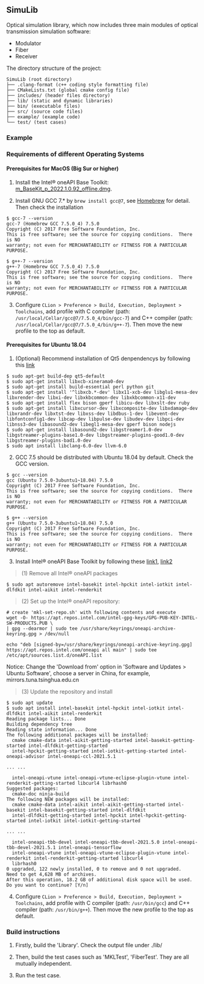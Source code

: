 ## SimuLib

Optical simulation library, which now includes three main modules of optical transmission simulation software:

* Modulator
* Fiber
* Receiver

The directory structure of the project:

```
SimuLib (root directory)
├── .clang-format (c++ coding style formatting file)
├── CMakeLists.txt (global cmake config file)
├── includes/ (header files directory)
├── lib/ (static and dynamic libraries)
├── bin/ (executable files)
├── src/ (source code files)
├── example/ (example code)
└── test/ (test cases)
```

### Example



### Requirements of different Operating Systems

#### Prerequisites for MacOS (Big Sur or higher)

1. Install the Intel® oneAPI Base Toolkit: [m_BaseKit_p_2022.1.0.92_offline.dmg](https://registrationcenter-download.intel.com/akdlm/irc_nas/18342/m_BaseKit_p_2022.1.0.92_offline.dmg
   ).

2. Install GNU GCC 7.* by `brew install gcc@7`, see [Homebrew](https://formulae.brew.sh/formula/gcc@7#default) for detail. Then check the installation

```shell
$ gcc-7 --version
gcc-7 (Homebrew GCC 7.5.0_4) 7.5.0
Copyright (C) 2017 Free Software Foundation, Inc.
This is free software; see the source for copying conditions.  There is NO
warranty; not even for MERCHANTABILITY or FITNESS FOR A PARTICULAR PURPOSE.

$ g++-7 --version
g++-7 (Homebrew GCC 7.5.0_4) 7.5.0
Copyright (C) 2017 Free Software Foundation, Inc.
This is free software; see the source for copying conditions.  There is NO
warranty; not even for MERCHANTABILITY or FITNESS FOR A PARTICULAR PURPOSE.
```

3. Configure `CLion > Preference > Build, Execution, Deployment > Toolchains`, add profile with C compiler (path: `/usr/local/Cellar/gcc@7/7.5.0_4/bin/gcc-7`) and C++ compiler (path: `/usr/local/Cellar/gcc@7/7.5.0_4/bin/g++-7`). Then move the new profile to the top as default.

#### Prerequisites for Ubuntu 18.04
1. (Optional) Recommend installation of Qt5 denpendencys by following this [link](https://wiki.qt.io/Building_Qt_5_from_Git)
```
$ sudo apt-get build-dep qt5-default
$ sudo apt-get install libxcb-xinerama0-dev
$ sudo apt-get install build-essential perl python git
$ sudo apt-get install '^libxcb.*-dev' libx11-xcb-dev libglu1-mesa-dev libxrender-dev libxi-dev libxkbcommon-dev libxkbcommon-x11-dev
$ sudo apt-get install flex bison gperf libicu-dev libxslt-dev ruby
$ sudo apt-get install libxcursor-dev libxcomposite-dev libxdamage-dev libxrandr-dev libxtst-dev libxss-dev libdbus-1-dev libevent-dev libfontconfig1-dev libcap-dev libpulse-dev libudev-dev libpci-dev libnss3-dev libasound2-dev libegl1-mesa-dev gperf bison nodejs
$ sudo apt-get install libasound2-dev libgstreamer1.0-dev libgstreamer-plugins-base1.0-dev libgstreamer-plugins-good1.0-dev libgstreamer-plugins-bad1.0-dev
$ sudo apt install libclang-6.0-dev llvm-6.0
```

2. GCC 7.5 should be distributed with Ubuntu 18.04 by default. Check the GCC version.
```
$ gcc --version
gcc (Ubuntu 7.5.0-3ubuntu1~18.04) 7.5.0
Copyright (C) 2017 Free Software Foundation, Inc.
This is free software; see the source for copying conditions.  There is NO
warranty; not even for MERCHANTABILITY or FITNESS FOR A PARTICULAR PURPOSE.

$ g++ --version
g++ (Ubuntu 7.5.0-3ubuntu1~18.04) 7.5.0
Copyright (C) 2017 Free Software Foundation, Inc.
This is free software; see the source for copying conditions.  There is NO
warranty; not even for MERCHANTABILITY or FITNESS FOR A PARTICULAR PURPOSE.
```

3. Install Intel® oneAPI Base Toolkit by following these [link1](https://www.intel.com/content/www/us/en/developer/tools/oneapi/base-toolkit-download.html?operatingsystem=linux&distributions=aptpackagemanager), [link2](https://www.intel.com/content/www/us/en/develop/documentation/installation-guide-for-intel-oneapi-toolkits-linux/top/installation/install-using-package-managers/apt.html#apt_apt-packages)

> (1) Remove all Intel® oneAPI packages

```
$ sudo apt autoremove intel-basekit intel-hpckit intel-iotkit intel-dlfdkit intel-aikit intel-renderkit
```

> (2) Set up the Intel® oneAPI repository:

```
# create 'mkl-set-repo.sh' with following contents and execute
wget -O- https://apt.repos.intel.com/intel-gpg-keys/GPG-PUB-KEY-INTEL-SW-PRODUCTS.PUB \
| gpg --dearmor | sudo tee /usr/share/keyrings/oneapi-archive-keyring.gpg > /dev/null

echo "deb [signed-by=/usr/share/keyrings/oneapi-archive-keyring.gpg] https://apt.repos.intel.com/oneapi all main" | sudo tee /etc/apt/sources.list.d/oneAPI.list
```

Notice: Change the 'Download from' option in 'Software and Updates > Ubuntu Software', choose a server in China, for example, mirrors.tuna.tsinghua.edu.cn

> (3) Update the repository and install

```
$ sudo apt update
$ sudo apt install intel-basekit intel-hpckit intel-iotkit intel-dlfdkit intel-aikit intel-renderkit
Reading package lists... Done
Building dependency tree       
Reading state information... Done
The following additional packages will be installed:
  cmake cmake-data intel-aikit-getting-started intel-basekit-getting-started intel-dlfdkit-getting-started
  intel-hpckit-getting-started intel-iotkit-getting-started intel-oneapi-advisor intel-oneapi-ccl-2021.5.1

... ...

  intel-oneapi-vtune intel-oneapi-vtune-eclipse-plugin-vtune intel-renderkit-getting-started libcurl4 librhash0
Suggested packages:
  cmake-doc ninja-build
The following NEW packages will be installed:
  cmake cmake-data intel-aikit intel-aikit-getting-started intel-basekit intel-basekit-getting-started intel-dlfdkit
  intel-dlfdkit-getting-started intel-hpckit intel-hpckit-getting-started intel-iotkit intel-iotkit-getting-started

... ...

  intel-oneapi-tbb-devel intel-oneapi-tbb-devel-2021.5.0 intel-oneapi-tbb-devel-2021.5.1 intel-oneapi-tensorflow
  intel-oneapi-vtune intel-oneapi-vtune-eclipse-plugin-vtune intel-renderkit intel-renderkit-getting-started libcurl4
  librhash0
0 upgraded, 122 newly installed, 0 to remove and 0 not upgraded.
Need to get 4,628 MB of archives.
After this operation, 18.2 GB of additional disk space will be used.
Do you want to continue? [Y/n]
```

4. Configure `CLion > Preference > Build, Execution, Deployment > Toolchains`, add profile with C compiler (path: `/usr/bin/gcc`) and C++ compiler (path: `/usr/bin/g++`). Then move the new profile to the top as default.

### Build instructions
1. Firstly, build the 'Library'. Check the output file under ./lib/

2. Then, build the test cases such as 'MKLTest', 'FiberTest'. They are all mutually independent.

3. Run the test case.
